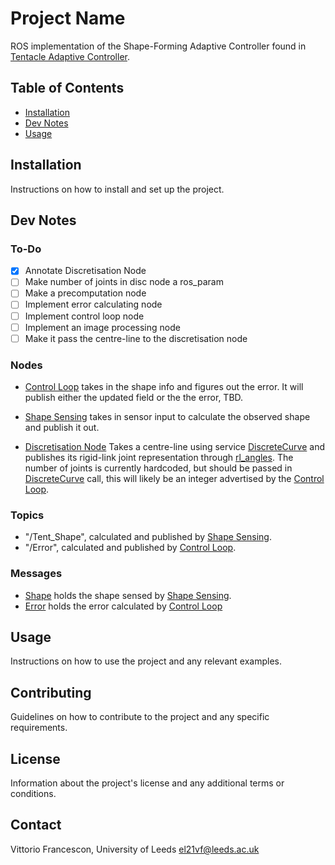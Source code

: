 # Project Name

ROS implementation of the Shape-Forming Adaptive Controller found in [Tentacle Adaptive Controller](https://github.com/VFrancescon/TentacleAdaptiveController).

## Table of Contents

- [Installation](#installation)
- [Dev Notes](#dev-notes)
- [Usage](#usage)

## Installation

Instructions on how to install and set up the project.

## Dev Notes

### To-Do

- [x] Annotate Discretisation Node
- [ ] Make number of joints in disc node a ros_param
- [ ] Make a precomputation node
- [ ] Implement error calculating node
- [ ] Implement control loop node
- [ ] Implement an image processing node
- [ ] Make it pass the centre-line to the discretisation node

### Nodes

- [Control Loop](src/control_loop.cpp) takes in the shape info and figures out the error. It will publish either the updated field or the the error, TBD.

- [Shape Sensing](src/shape_sensing.cpp) takes in sensor input to calculate the observed shape and publish it out.

- [Discretisation Node](scripts/discretising_node.py) Takes a centre-line using service [DiscreteCurve](srv/DiscretiseCurve.srv) and publishes its rigid-link joint representation through [rl_angles](msg/rl_angles.msg). The number of joints is currently hardcoded, but should be passed in [DiscreteCurve](srv/DiscretiseCurve.srv) call, this will likely be an integer advertised by the [Control Loop](src/control_loop.cpp).

### Topics

- "/Tent_Shape", calculated and published by [Shape Sensing](src/shape_sensing.cpp).
- "/Error", calculated and published by [Control Loop](src/control_loop.cpp).

### Messages

- [Shape](msg/rl_shape.msg) holds the shape sensed by [Shape Sensing](src/shape_sensing.cpp).
- [Error](msg/error.msg) holds the error calculated by [Control Loop](src/control_loop.cpp)

## Usage

Instructions on how to use the project and any relevant examples.

## Contributing

Guidelines on how to contribute to the project and any specific requirements.

## License

Information about the project's license and any additional terms or conditions.

## Contact

Vittorio Francescon, University of Leeds [el21vf@leeds.ac.uk](mailto:el21vf@leeds.ac.uk)
